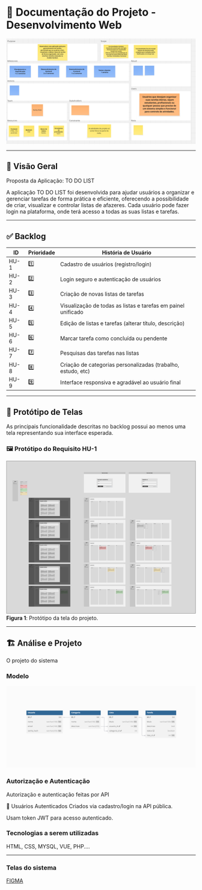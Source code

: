 # 📘 Documentação do Projeto - Desenvolvimento Web

![Planejamento do Projeto](./PMC.png)

---

## 🧾 Visão Geral

Proposta da Aplicação: TO DO LIST

A aplicação TO DO LIST foi desenvolvida para ajudar usuários a organizar e gerenciar tarefas de forma prática e eficiente, oferecendo
a possibilidade de criar, visualizar e controlar listas de afazeres. Cada usuário pode fazer login na plataforma, onde terá acesso a
todas as suas listas e tarefas.

---

## ✅ Backlog

| ID    | Prioridade | História de Usuário                                                                 |
|-------|------------|--------------------------------------------------------------------------------------|
| HU-1  | 1️⃣         | Cadastro de usuários (registro/login) |
| HU-2  | 2️⃣         | Login seguro e autenticação de usuários |
| HU-3  | 3️⃣         | Criação de novas listas de tarefas |
| HU-4  | 4️⃣         | Visualização de todas as listas e tarefas em painel unificado|
| HU-5  | 5️⃣         | Edição de listas e tarefas (alterar título, descrição) |
| HU-6  | 6️⃣         | Marcar tarefa como concluída ou pendente|
| HU-7  | 7️⃣         | Pesquisas das tarefas nas listas |
| HU-8  | 8️⃣         | Criação de categorias personalizadas (trabalho, estudo, etc) |
| HU-9  | 9️⃣         | Interface responsiva e agradável ao usuário final |
---

## 🎨 Protótipo de Telas

As principais funcionalidade descritas no backlog possui ao menos uma tela representando sua interface esperada.

### 🖼️ Protótipo do Requisito HU-1

![Protótipo da tela do projeto ](wireframe1.png)
**Figura 1**: Protótipo da tela do projeto.

---

## 🏗 Análise e Projeto 

O projeto  do sistema 

### Modelo 

![alt text](modelo.png)



### Autorização  e Autenticação 

Autorização e autenticação feitas por API

🔹 Usuários Autenticados
Criados via cadastro/login na API pública.

Usam token JWT para acesso autenticado.



### Tecnologias a serem utilizadas 
HTML, CSS, MYSQL, VUE, PHP....

---

### Telas do sistema
[FIGMA](https://www.figma.com/design/wEuuOL65TAmJu8FIaXds3n/Figma-basics--Copy-?node-id=1669-162202&m=dev&t=D1iGOLKRFXT7xfVa-1)
